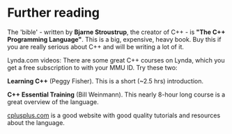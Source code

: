 # Further reading

The 'bible' - written by __Bjarne Stroustrup__, the creator of C++ - is __"The C++ Programming Language"__. This is a big, expensive, heavy book. Buy this if you are really serious about C++ and will be writing a lot of it.

Lynda.com videos: There are some great C++ courses on Lynda, which you get a free subscription to with your MMU ID. Try these two:

__Learning C++__ (Peggy Fisher). This is a short (~2.5 hrs) introduction.

__C++ Essential Training__ (Bill Weinmann). This nearly 8-hour long course is a great overview of the language.

[cplusplus.com](http://www.cplusplus.com) is a good website with good quality tutorials and resources about the language.

